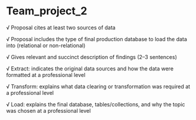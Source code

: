 # Team_project_2
√ Proposal cites at least two sources of data

√ Proposal includes the type of final production database to load the data into (relational or non-relational)

√ Gives relevant and succinct description of findings (2–3 sentences)

√ Extract: indicates the original data sources and how the data were formatted at a professional level

√ Transform: explains what data clearing or transformation was required at a professional level

√ Load: explains the final database, tables/collections, and why the topic was chosen at a professional level


